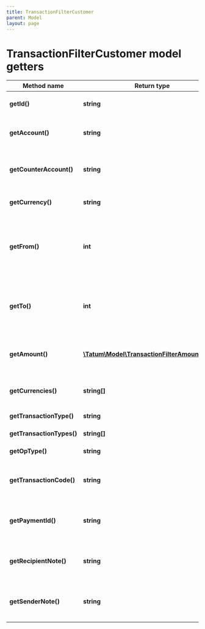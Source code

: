 ```yaml
---
title: TransactionFilterCustomer
parent: Model
layout: page
---
```


# TransactionFilterCustomer model getters

Method name | Return type | Description | Notes
------------ | ------------- | ------------- | -------------
**getId()** | **string** | Customer internal ID to search for. |
**getAccount()** | **string** | Source account - source of transaction(s). | [optional]
**getCounterAccount()** | **string** | Counter account - transaction(s) destination account. | [optional]
**getCurrency()** | **string** | Currency of the transactions. | [optional]
**getFrom()** | **int** | Starting date to search for transactions from in UTC millis. If not present, search all history. | [optional]
**getTo()** | **int** | Date until to search for transactions in UTC millis. If not present, search up till now. | [optional]
**getAmount()** | [**\Tatum\Model\TransactionFilterAmountInner[]**](../TransactionFilterAmountInner) | Amount of the transaction. AND is used between filter options. | [optional]
**getCurrencies()** | **string[]** | List of currencies of the transactions. | [optional]
**getTransactionType()** | **string** | Type of payment | [optional]
**getTransactionTypes()** | **string[]** | Types of payment | [optional]
**getOpType()** | **string** | Type of operation. | [optional]
**getTransactionCode()** | **string** | For bookkeeping to distinct transaction purpose. | [optional]
**getPaymentId()** | **string** | Payment ID defined in payment order by sender. | [optional]
**getRecipientNote()** | **string** | Recipient note defined in payment order by sender. | [optional]
**getSenderNote()** | **string** | Sender note defined in payment order by sender. | [optional]

